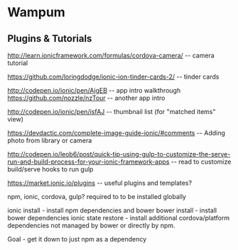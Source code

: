 Wampum
======

Plugins & Tutorials
-------------------
http://learn.ionicframework.com/formulas/cordova-camera/ -- camera tutorial

https://github.com/loringdodge/ionic-ion-tinder-cards-2/ -- tinder cards

http://codepen.io/ionic/pen/AjgEB -- app intro walkthrough
https://github.com/nozzle/nzTour -- another app intro

http://codepen.io/ionic/pen/isfAJ -- thumbnail list (for "matched items" view)

https://devdactic.com/complete-image-guide-ionic/#comments -- Adding photo from library or camera

http://codepen.io/leob6/post/quick-tip-using-gulp-to-customize-the-serve-run-and-build-process-for-your-ionic-framework-apps -- read to customize build/serve hooks to run gulp

https://market.ionic.io/plugins -- useful plugins and templates?


npm, ionic, cordova, gulp? required to to be installed globally 

ionic install - install npm dependencies and bower
bower install - install bower dependencies
ionic state restore - install additional cordova/platform dependencies not managed by bower or directly by npm. 

Goal - get it down to just npm as a dependency 
